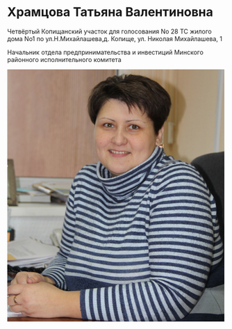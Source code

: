 # Храмцова Татьяна Валентиновна

Четвёртый Копищанский участок для голосования No 28 ТС жилого дома No1 по ул.Н.Михайлашева,д. Копище, ул. Николая Михайлашева, 1

Начальник отдела предпринимательства и инвестиций Минского районного исполнительного комитета

![](0001_01.jpg)
